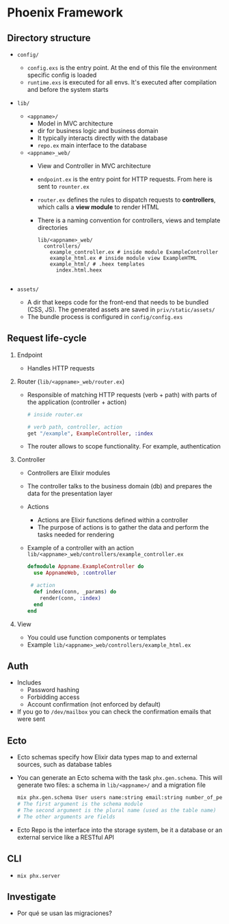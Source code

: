 # Phoenix Framework
 
## Directory structure

- `config/`
  - `config.exs` is the entry point.
    At the end of this file the environment specific config is loaded
  - `runtime.exs` is executed for all envs.
    It's executed after compilation and before the system starts
- `lib/`
  - `<appname>/`
    - Model in MVC architecture
    - dir for business logic and business domain
    - It typically interacts directly with the database
    - `repo.ex` main interface to the database
  - `<appname>_web/`
    - View and Controller in MVC architecture
    - `endpoint.ex` is the entry point for HTTP requests. 
      From here is sent to `rounter.ex`
    - `router.ex` defines the rules to dispatch requests to **controllers**, which calls a **view module** to render HTML
    - There is a naming convention for controllers, views and template directories

      ```
      lib/<appname>_web/
        controllers/
          example_controller.ex # inside module ExampleController
          example_html.ex # inside module view ExampleHTML
          example_html/ # .heex templates
            index.html.heex
            
      ```

- `assets/`
  - A dir that keeps code for the front-end that needs to be bundled (CSS, JS).
    The generated assets are saved in `priv/static/assets/`
  - The bundle process is configured in `config/config.exs`

## Request life-cycle

1. Endpoint

   - Handles HTTP requests

2. Router (`lib/<appname>_web/router.ex`)

   - Responsible of matching HTTP requests (verb + path) with parts of the application (controller + action)

     ```elixir 
     # inside router.ex

     # verb path, controller, action
     get "/example", ExampleController, :index
     ```
   
   - The router allows to scope functionality.
     For example, authentication
   
3. Controller 

   - Controllers are Elixir modules
   - The controller talks to the business domain (db) and prepares the data for the presentation layer
   - Actions
     -  Actions are Elixir functions defined within a controller
     -  The purpose of actions is to gather the data and perform the tasks needed for rendering
   - Example of a controller with an action `lib/<appname>_web/controllers/example_controller.ex`

     ```elixir
     defmodule Appname.ExampleController do
       use AppnameWeb, :controller

      # action
       def index(conn, _params) do
         render(conn, :index)
       end
     end
     ```

5. View

   - You could use function components or templates
   - Example `lib/<appname>_web/controllers/example_html.ex`
   

## Auth

- Includes
  - Password hashing
  - Forbidding access
  - Account confirmation (not enforced by default)
- If you go to `/dev/mailbox` you can check the confirmation emails that were sent

## Ecto

- Ecto schemas specify how Elixir data types map to and external sources, such as database tables
- You can generate an Ecto schema with the task `phx.gen.schema`. 
  This will generate two files: a schema in `lib/<appname>/` and a migration file

  ```bash
  mix phx.gen.schema User users name:string email:string number_of_pets:integer
  # The first argument is the schema module
  # The second argument is the plural name (used as the table name)
  # The other arguments are fields
  ```

- Ecto Repo is the interface into the storage system, be it a database or an external service like a RESTful API

## CLI

- `mix phx.server`

## Investigate

- Por qué se usan las migraciones?
